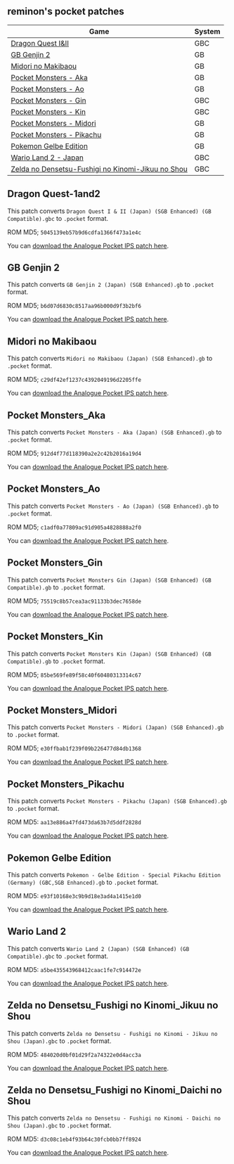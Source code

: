 ## reminon's pocket patches

Game | System
--- | ---
[Dragon Quest I&II](#Dragon-Quest-1and2) | GBC
[GB Genjin 2](#GB-Genjin-2) | GB
[Midori no Makibaou](#Midori-no-Makibaou) | GB
[Pocket Monsters - Aka](#Pocket-Monsters_Aka) | GB
[Pocket Monsters - Ao](#Pocket-Monsters_Ao) | GB
[Pocket Monsters - Gin](#Pocket-Monsters_Gin) | GBC
[Pocket Monsters - Kin](#Pocket-Monsters_Kin) | GBC
[Pocket Monsters - Midori](#Pocket-Monsters_Midori) | GB
[Pocket Monsters - Pikachu](#Pocket-Monsters_Pikachu) | GB
[Pokemon Gelbe Edition](#Pokemon-Gelbe-Edition) | GB
[Wario Land 2 - Japan](#Wario-Land-2) | GBC
[Zelda no Densetsu-Fushigi no Kinomi-Jikuu no Shou](#Zelda-no-Densetsu_Fushigi-no-Kinomi_Jikuu-no-Shou) | GBC
## Dragon Quest-1and2

This patch converts `Dragon Quest I & II (Japan) (SGB Enhanced) (GB Compatible).gbc` to `.pocket` format.

ROM MD5; `5045139eb57b9d6cdfa1366f473a1e4c`

You can [download the Analogue Pocket IPS patch here](https://github.com/reminon/pocket-patches/raw/main/Dragon%20Quest%20I%20%26%20II%20(Japan)%20(SGB%20Enhanced)%20(GB%20Compatible).ips).


## GB Genjin 2

This patch converts `GB Genjin 2 (Japan) (SGB Enhanced).gb` to `.pocket` format.

ROM MD5; `b6d07d6830c8517aa96b000d9f3b2bf6`

You can [download the Analogue Pocket IPS patch here](https://github.com/reminon/pocket-patches/raw/main/GB%20Genjin%202%20(Japan)%20(SGB%20Enhanced).ips).

## Midori no Makibaou

This patch converts `Midori no Makibaou (Japan) (SGB Enhanced).gb` to `.pocket` format.

ROM MD5; `c29df42ef1237c4392049196d2205ffe`

You can [download the Analogue Pocket IPS patch here](https://github.com/reminon/pocket-patches/raw/main/Midori%20no%20Makibaou%20(Japan)%20(SGB%20Enhanced).ips).

## Pocket Monsters_Aka

This patch converts `Pocket Monsters - Aka (Japan) (SGB Enhanced).gb` to `.pocket` format.

ROM MD5; `912d4f77d118390a2e2c42b2016a19d4`

You can [download the Analogue Pocket IPS patch here](https://github.com/reminon/pocket-patches/raw/main/Pocket%20Monsters%20-%20Aka%20(Japan)%20(SGB%20Enhanced).ips).

## Pocket Monsters_Ao

This patch converts `Pocket Monsters - Ao (Japan) (SGB Enhanced).gb` to `.pocket` format.

ROM MD5; `c1adf0a77809ac91d905a4828888a2f0`

You can [download the Analogue Pocket IPS patch here](https://github.com/reminon/pocket-patches/raw/main/Pocket%20Monsters%20-%20Ao%20(Japan)%20(SGB%20Enhanced).ips).

## Pocket Monsters_Gin

This patch converts `Pocket Monsters Gin (Japan) (SGB Enhanced) (GB Compatible).gb` to `.pocket` format.

ROM MD5; `75519c8b57cea3ac91133b3dec7658de`

You can [download the Analogue Pocket IPS patch here](https://github.com/reminon/pocket-patches/raw/main/Pocket%20Monsters%20Gin%20(Japan)%20(SGB%20Enhanced)%20(GB%20Compatible).ips).

## Pocket Monsters_Kin

This patch converts `Pocket Monsters Kin (Japan) (SGB Enhanced) (GB Compatible).gb` to `.pocket` format.

ROM MD5; `85be569fe89f58c40f60480313314c67`

You can [download the Analogue Pocket IPS patch here](https://github.com/reminon/pocket-patches/raw/main/Pocket%20Monsters%20Kin%20(Japan)%20(SGB%20Enhanced)%20(GB%20Compatible).ips).

## Pocket Monsters_Midori

This patch converts `Pocket Monsters - Midori (Japan) (SGB Enhanced).gb` to `.pocket` format.

ROM MD5; `e30ffbab1f239f09b226477d84db1368`

You can [download the Analogue Pocket IPS patch here](https://github.com/reminon/reminon-pocket-patches/raw/main/Pocket%20Monsters%20-%20Midori%20(Japan)%20(SGB%20Enhanced).ips).


## Pocket Monsters_Pikachu

This patch converts `Pocket Monsters - Pikachu (Japan) (SGB Enhanced).gb` to `.pocket` format.

ROM MD5: `aa13e886a47fd473da63b7d5ddf2828d`

You can [download the Analogue Pocket IPS patch here](https://github.com/reminon/pocket-patches/raw/main/Pocket%20Monsters%20-%20Pikachu%20(Japan)%20(SGB%20Enhanced).ips).

## Pokemon Gelbe Edition

This patch converts `Pokemon - Gelbe Edition - Special Pikachu Edition (Germany) (GBC,SGB Enhanced).gb` to `.pocket` format.

ROM MD5: `e93f10168e3c9b9d18e3ad4a1415e1d0`

You can [download the Analogue Pocket IPS patch here](https://github.com/reminon/pocket-patches/raw/main/Pokemon%20-%20Gelbe%20Edition%20-%20Special%20Pikachu%20Edition%20(Germany)%20(GBC%2CSGB%20Enhanced).ips).

## Wario Land 2

This patch converts `Wario Land 2 (Japan) (SGB Enhanced) (GB Compatible).gbc` to `.pocket` format.

ROM MD5: `a5be435543968412caac1fe7c914472e`

You can [download the Analogue Pocket IPS patch here](https://github.com/reminon/pocket-patches/raw/main/Wario%20Land%202%20(Japan)%20(SGB%20Enhanced)%20(GB%20Compatible).ips).

## Zelda no Densetsu_Fushigi no Kinomi_Jikuu no Shou

This patch converts `Zelda no Densetsu - Fushigi no Kinomi - Jikuu no Shou (Japan).gbc` to `.pocket` format.

ROM MD5: `484020d0bf01d29f2a74322e0d4acc3a`

You can [download the Analogue Pocket IPS patch here](https://github.com/reminon/pocket-patches/blob/main/Zelda%20no%20Densetsu%20-%20Fushigi%20no%20Kinomi%20-%20Jikuu%20no%20Shou%20(Japan).ips).

## Zelda no Densetsu_Fushigi no Kinomi_Daichi no Shou

This patch converts `Zelda no Densetsu - Fushigi no Kinomi - Daichi no Shou (Japan).gbc` to `.pocket` format.

ROM MD5: `d3c08c1eb4f93b64c30fcb0bb7ff8924`

You can [download the Analogue Pocket IPS patch here](https://github.com/reminon/pocket-patches/raw/main/Zelda%20no%20Densetsu%20-%20Fushigi%20no%20Kinomi%20-%20Daichi%20no%20Shou%20(Japan).ips).
